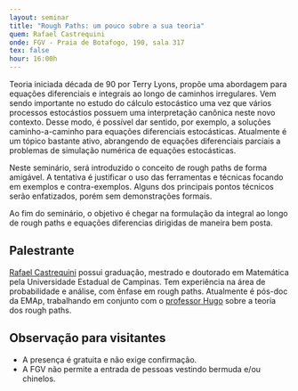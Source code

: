 ```yaml
---
layout: seminar
title: "Rough Paths: um pouco sobre a sua teoria"
quem: Rafael Castrequini
onde: FGV - Praia de Botafogo, 190, sala 317
tex: false
hour: 16:00h
---
```


Teoria iniciada década de 90 por Terry Lyons, propõe uma abordagem
para equações diferenciais e integrais ao longo de caminhos
irregulares. Vem sendo importante no estudo do cálculo estocástico uma
vez que vários processos estocástios possuem uma interpretação
canônica neste novo contexto. Desse modo, é possível dar sentido, por
exemplo, a soluções caminho-a-caminho para equações diferenciais
estocásticas. Atualmente é um tópico bastante ativo, abrangendo de
equações diferenciais parciais a problemas de simulação numérica de
equações estocásticas.

Neste seminário, será introduzido o conceito de rough paths de forma
amigável. A tentativa é justificar o uso das ferramentas e técnicas
focando em exemplos e contra-exemplos. Alguns dos principais pontos
técnicos serão enfatizados, porém sem demonstrações formais.

Ao fim do seminário, o objetivo é chegar na formulação da integral ao
longo de rough paths e equações diferencias dirigidas de maneira bem
posta.


## Palestrante

[Rafael Castrequini](http://lattes.cnpq.br/1562307710334473) possui
graduação, mestrado e doutorado em Matemática pela Universidade
Estadual de Campinas. Tem experiência na área de probabilidade e
análise, com ênfase em rough paths. Atualmente é pós-doc da EMAp,
trabalhando em conjunto com o
[professor Hugo](/people/hugo.cansino.html) sobre a teoria dos rough
paths.

## Observação para visitantes

- A presença é gratuita e não exige confirmação.
- A FGV não permite a entrada de pessoas vestindo bermuda e/ou
  chinelos.
